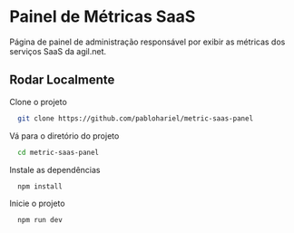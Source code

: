 # Painel de Métricas SaaS

Página de painel de administração responsável por exibir as métricas dos serviços SaaS da agil.net.


## Rodar Localmente

Clone o projeto

```bash
  git clone https://github.com/pablohariel/metric-saas-panel
```

Vá para o diretório do projeto

```bash
  cd metric-saas-panel
```

Instale as dependências

```bash
  npm install
```

Inicie o projeto

```bash
  npm run dev
```